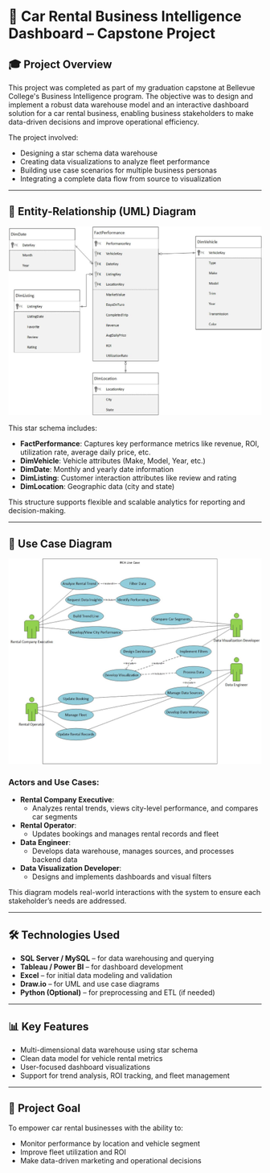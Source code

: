 # 🚗 Car Rental Business Intelligence Dashboard – Capstone Project

## 🎓 Project Overview

This project was completed as part of my graduation capstone at Bellevue College's Business Intelligence program. The objective was to design and implement a robust data warehouse model and an interactive dashboard solution for a car rental business, enabling business stakeholders to make data-driven decisions and improve operational efficiency.

The project involved:
- Designing a star schema data warehouse
- Creating data visualizations to analyze fleet performance
- Building use case scenarios for multiple business personas
- Integrating a complete data flow from source to visualization

---

## 🧩 Entity-Relationship (UML) Diagram

![UML Diagram](./OLAP%20UML%20Diagram.jpg)

This star schema includes:

- **FactPerformance**: Captures key performance metrics like revenue, ROI, utilization rate, average daily price, etc.
- **DimVehicle**: Vehicle attributes (Make, Model, Year, etc.)
- **DimDate**: Monthly and yearly date information
- **DimListing**: Customer interaction attributes like review and rating
- **DimLocation**: Geographic data (city and state)

This structure supports flexible and scalable analytics for reporting and decision-making.

---

## 📘 Use Case Diagram

![Use Case Diagram](./RCA%20Use%20Case%20Diagram.jpg)

### Actors and Use Cases:
- **Rental Company Executive**:
  - Analyzes rental trends, views city-level performance, and compares car segments
- **Rental Operator**:
  - Updates bookings and manages rental records and fleet
- **Data Engineer**:
  - Develops data warehouse, manages sources, and processes backend data
- **Data Visualization Developer**:
  - Designs and implements dashboards and visual filters

This diagram models real-world interactions with the system to ensure each stakeholder’s needs are addressed.

---

## 🛠 Technologies Used

- **SQL Server / MySQL** – for data warehousing and querying
- **Tableau / Power BI** – for dashboard development
- **Excel** – for initial data modeling and validation
- **Draw.io** – for UML and use case diagrams
- **Python (Optional)** – for preprocessing and ETL (if needed)

---

## 📊 Key Features

- Multi-dimensional data warehouse using star schema
- Clean data model for vehicle rental metrics
- User-focused dashboard visualizations
- Support for trend analysis, ROI tracking, and fleet management

---

## 🔗 Project Goal

To empower car rental businesses with the ability to:
- Monitor performance by location and vehicle segment
- Improve fleet utilization and ROI
- Make data-driven marketing and operational decisions
